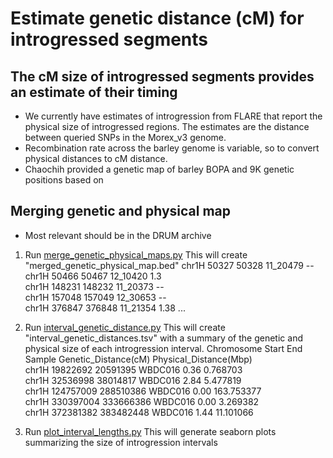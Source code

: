 # Estimate genetic distance (cM) for introgressed segments

## The cM size of introgressed segments provides an estimate of their timing

* We currently have estimates of introgression from FLARE that report the physical size of introgressed regions. The estimates are the distance between queried SNPs in the Morex_v3 genome.
* Recombination rate across the barley genome is variable, so to convert physical distances to cM distance.
* Chaochih provided a genetic map of barley BOPA and 9K genetic positions based on 

## Merging genetic and physical map

* Most relevant should be in the DRUM archive

1. Run [merge_genetic_physical_maps.py](https://github.com/MorrellLAB/WildIntrogression/blob/master/analysis/recombination/merge_genetic_physical_maps.py)
This will create "merged_genetic_physical_map.bed" 
chr1H	50327	50328	11_20479	-- \
chr1H	50466	50467	12_10420	1.3 \
chr1H	148231	148232	11_20373	-- \
chr1H	157048	157049	12_30653	-- \
chr1H	376847	376848	11_21354	1.38 
...

2. Run [interval_genetic_distance.py](https://github.com/MorrellLAB/WildIntrogression/blob/master/analysis/recombination/interval_genetic_distance.py)
This will create "interval_genetic_distances.tsv" with a summary of the genetic and physical size of each introgression interval.
Chromosome	Start	End	Sample	Genetic_Distance(cM)	Physical_Distance(Mbp) \
chr1H	19822692	20591395	WBDC016	0.36	0.768703 \
chr1H	32536998	38014817	WBDC016	2.84	5.477819 \
chr1H	124757009	288510386	WBDC016	0.00	163.753377 \
chr1H	330397004	333666386	WBDC016	0.00	3.269382 \
chr1H	372381382	383482448	WBDC016	1.44	11.101066

3. Run [plot_interval_lengths.py]()
This will generate seaborn plots summarizing the size of introgression intervals
